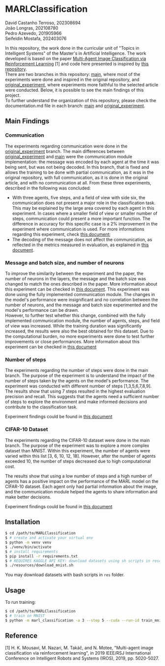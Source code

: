 # MARLClassification

David Castanho Terroso, 202308694 <br>
João Longras, 202108780 <br>
Pedro Azevedo, 201905966 <br>
Seifeldin Mostafa, 202403076 <br>

In this repository, the work done in the curricular unit of "Topics in Intelligent Systems" of the Master's in Artificial Intelligence. The work developed is based on the paper [Multi-Agent Image Classification via Reinforcement Learning](https://arxiv.org/abs/1905.04835) [1] and code here presented is inspired by [this repository](https://github.com/Ipsedo/MARLClassification). <br>
There are two branches in this repository: [main](https://github.com/seifhussam/MARLClassification), where most of the experiments were done and inspired in the original repository, and [original_experiment](https://github.com/seifhussam/MARLClassification/tree/original_experiment), where experiments more faithful to the selected article were conducted. Below, it is possible to see the main findings of this project. <br>
To further understand the organization of this repository, please check the documentation.md file in each branch: [main](https://github.com/seifhussam/MARLClassification/blob/main/documentation.md) and [original_experiment](https://github.com/seifhussam/MARLClassification/blob/original_experiment/documentation.md).

## Main Findings
### Communication
The experiments regarding communication were done in the [original_experiment](https://github.com/seifhussam/MARLClassification/tree/original_experiment) branch. The main differences between [original_experiment](https://github.com/seifhussam/MARLClassification/tree/original_experiment) and [main](https://github.com/seifhussam/MARLClassification) were the communication module implementation: the message was encoded by each agent at the time it was being sent, but was not being decoded. In this branch, that is fixed and allows the training to be done with partial communication, as it was in the original repository, with full communication, as it is done in the original article, and with no communication at all. From these three experiments, described in the following was concluded:
- With three agents, five steps, and a field of view with side six, the communication does not present a major role in the classification task. This may be explained by the large area covered by each agent in this experiment. In cases where a smaller field of view or smaller number of steps, communication could present a more important function. The difference in accuracy for this specific case is a 2% improvement in the experiment where communication is used. For more informations regarding this experiment, check [this document](https://github.com/seifhussam/MARLClassification/blob/original_experiment/docs/experiments/communication_experiment.md);
- The decoding of the message does not affect the communication, as reflected in the metrics measured in evaluation, as explained in [this document](https://github.com/seifhussam/MARLClassification/blob/original_experiment/docs/experiments/base_vs_original_experiment.md).

### Message and batch size, and number of neurons
To improve the similarity between the experiment and the paper, the number of neurons in the layers, the message and the batch size was changed to match the ones described in the paper. More information about this experiment can be checked in [this document](https://github.com/seifhussam/MARLClassification/blob/original_experiment/docs/experiments/number_of_neurons_experiment.md). This experiment was done using the fully implemented communication module. The changes in the model's performance were insignificant and no correlation between the number of neurons, and the message and batch size experimented and the model's performance can be drawn. <br>
However, to further test whether this change, combined with the fully implemented communication module, the number of agents, steps, and field of view was increased. While the training duration was significantly increased, the results were also the best obtained for this dataset. Due to the computational burden, no more experiments were done to test further improvements or close performances. More information about this experiment can be checked in [this document](https://github.com/seifhussam/MARLClassification/blob/original_experiment/docs/experiments/original_with_max_agents_steps_fov.md)

### Number of steps

The experiments regarding the number of steps were done in the main branch. The purpose of the experiment is to understand the impact of the number of steps taken by the agents on the model's performance. The experiment was conducted with different number of steps [1,3,5,6,7,8,9]. The results show that using 7 steps resulted in the highest evaluation precision and recall. This suggests that the agents need a sufficient number of steps to explore the environment and make informed decisions and contribute to the classification task.

Experiment findings could be found in [this document](./docs/experiments/number_of_steps_experiment.md)

### CIFAR-10 Dataset

The experiments regarding the CIFAR-10 dataset were done in the main branch. The purpose of the experiment was to explore a more complex dataset than MNIST. Within this experiment, the number of agents were varied within this list [3, 6, 10, 12, 18]. However, after the number of agents exceeded 10, the number of steps decreased due to high computational cost.

The results show that using a low number of steps and a high number of agents has a positive impact on the performance of the MARL model on the CIFAR-10 dataset. Each agent only had partial information about the image, and the communication module helped the agents to share information and make better decisions.

Experiment findings could be found in [this document](./docs/experiments/ciphar_10_experiment.md)

## Installation
```bash
$ cd /path/to/MARLClassification
$ # create and activate your virtual env
$ python -m venv venv
$ ./venv/bin/activate
$ # install requirements
$ pip install -r requirements.txt
$ # REQUIRES KAGGLE API KEY: download datasets using sh scripts in resources folder, ex : MNIST
$ ./resources/download_mnist.sh
```

You may download datasets with bash scripts in `res` folder.
## Usage
To run training:
```bash
$ cd /path/to/MARLClassification
$ # train on MNIST
$ python -m marl_classification -a 3 --step 5 --cuda --run-id train_mnist train --action [[1,0],[-1,0],[0,1],[0,-1]] --img-size 28 --nb-class 10 -d 2 --f 6 --ft-extr mnist --nb 64 --na 64 --nm 16 --nd 8 --nlb 96 --nla 96 --batch-size 32 --lr 1e-3 --nb-epoch 40 -o ./out/mnist_actor_critic
```

## Reference
[1] H. K. Mousavi, M. Nazari, M. Takáč, and N. Motee, "Multi-agent image classification via reinforcement learning", in 2019 IEEE/RSJ International Conference on Intelligent Robots and Systems (IROS), 2019, pp. 5020-5027.
